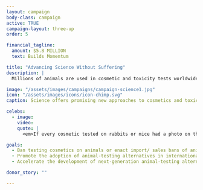 ```yaml
---
layout: campaign
body-class: campaign
active: TRUE
campaign-layout: three-up
order: 5

financial_tagline:
  amount: $5.8 MILLION
  text: Builds Momentum

title: "Advancing Science Without Suffering"
description: |
  Millions of animals are used in cosmetic and toxicity tests worldwide, despite growing recognition of flaws inherent in such tests. We’ve already partnered with Procter & Gamble to develop AltTox.org, a site dedicated to advancing non-animal methods of toxicity testing. We can build on that momentum to promote 21st-century science and speed the adoption of alternatives.

image: "/assets/images/campaigns/campaign-science1.jpg"
icon: "/assets/images/icons/icon-chimp.svg"
caption: Science offers promising new approaches to cosmetics and toxicity testing, saving animals from torturous lives in labs.

celebs:
  - image:
    video:
    quote: |
      <em>If every cosmetic tested on rabbits or mice had a photo on the packaging showing these animals with weeping swollen eyes and inflamed skin, <em>I BELIEVE EVERYONE WOULD LEAVE CRUELTY ON THE SHELF.</em>—Paul McCartney<br>Musician, The Beatles

goals:
  - Ban testing cosmetics on animals or enact import/ sales bans of animal-tested cosmetics in three major markets and make progress toward ending mandatory cosmetics animal testing in China.
  - Promote the adoption of animal-testing alternatives in international industry regulations.
  - Accelerate the development of next-generation animal-testing alternatives by steering public and private funding toward non-animal technologies.

donor_story: ""

---
```

